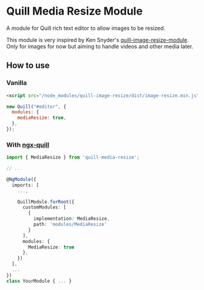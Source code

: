 # Quill Media Resize Module

A module for Quill rich text editor to allow images to be resized.

This module is very inspired by Ken Snyder's [quill-image-resize-module](https://github.com/kensnyder/quill-image-resize-module).
Only for images for now but aiming to handle videos and other media later.

## How to use

### Vanilla

```html
<script src="/node_modules/quill-image-resize/dist/image-resize.min.js"></script>
```

```js
new Quill("#editor", {
  modules: {
    mediaResize: true,
  },
});
```

### With [ngx-quill](https://github.com/KillerCodeMonkey/ngx-quill)

```ts
import { MediaResize } from 'quill-media-resize';

// ...

@NgModule({
  imports: [
    ...,

    QuillModule.forRoot({
      customModules: [
        {
          implementation: MediaResize,
          path: 'modules/MediaResize'
        }
      ],
      modules: {
        MediaResize: true
      },
    })
  ],
  ...
})
class YourModule { ... }
```
